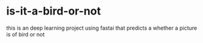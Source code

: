 # is-it-a-bird-or-not
this is an deep learning project using fastai that predicts a whether a picture is of bird or not
